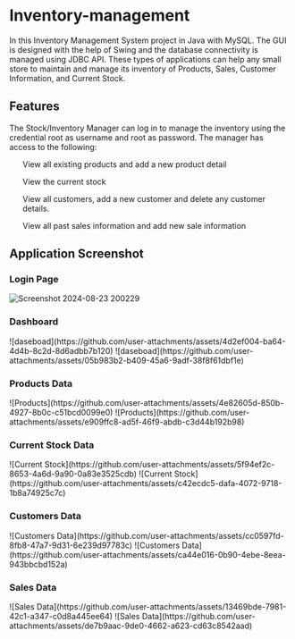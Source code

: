 <h1>Inventory-management</h1>

In this Inventory Management System project in Java with MySQL. The GUI is designed with the help of Swing and the database connectivity is managed using JDBC API. These types of applications can help any small store to maintain and manage its inventory of Products, Sales, Customer Information, and Current Stock.

<h2>Features</h2>
The Stock/Inventory Manager can log in to manage the inventory using the credential root as username and root as password. The manager has access to the following:

<ol>View all existing products and add a new product detail</ol>
<ol>View the current stock</ol>
<ol>View all customers, add a new customer and delete any customer details.</ol>
<ol>View all past sales information and add new sale information</ol>

<h2>Application Screenshot</h2>
<h3>Login Page</h3> 


![Screenshot 2024-08-23 200229](https://github.com/user-attachments/assets/d4921bbe-a37f-4ea4-abef-2b7aafe56deb)

<h3>Dashboard</h3>
![daseboad](https://github.com/user-attachments/assets/4d2ef004-ba64-4d4b-8c2d-8d6adbb7b120)
![daseboad](https://github.com/user-attachments/assets/05b983b2-b409-45a6-9adf-38f8f61dbf1e)

<h3>Products Data</h3>
![Products](https://github.com/user-attachments/assets/4e82605d-850b-4927-8b0c-c51bcd0099e0)
![Products](https://github.com/user-attachments/assets/e909ffc8-ad5f-46f9-abdb-c3d44b192b98)
<h3>Current Stock Data</h3>
![Current Stock](https://github.com/user-attachments/assets/5f94ef2c-8653-4a6d-9a90-0a83e3525cdb)
![Current Stock](https://github.com/user-attachments/assets/c42ecdc5-dafa-4072-9718-1b8a74925c7c)

<h3>Customers Data</h3>
![Customers Data](https://github.com/user-attachments/assets/cc0597fd-8fb8-47a7-9d31-6e239d97783c)
![Customers Data](https://github.com/user-attachments/assets/ca44e016-0b90-4ebe-8eea-943bbcbd152a)

<h3>Sales Data</h3>
![Sales Data](https://github.com/user-attachments/assets/13469bde-7981-42c1-a347-c0d8a445ee64)
![Sales Data](https://github.com/user-attachments/assets/de7b9aac-9de0-4662-a623-cd63c8542aad)






